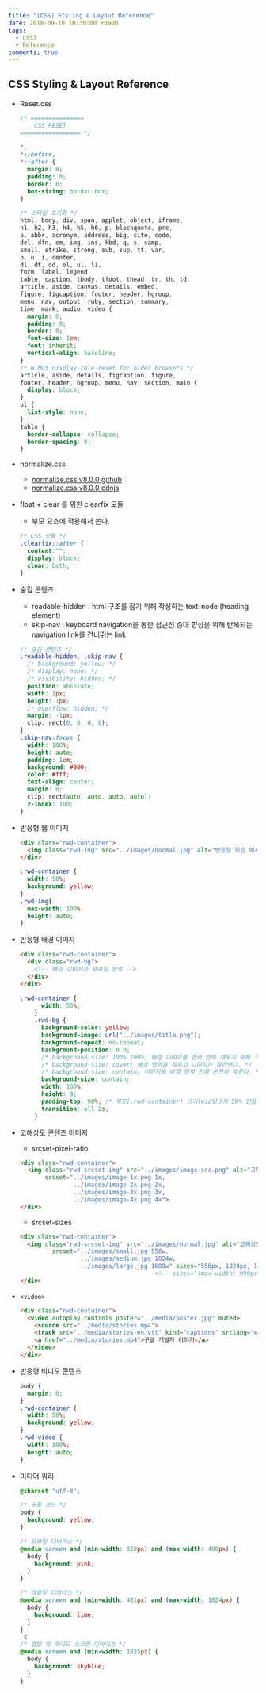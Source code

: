```yaml
---
title: "[CSS] Styling & Layout Reference"
date: 2018-09-10 10:30:00 +0900
tags:
  - CSS3
  - Reference
comments: true
---
```


## CSS Styling & Layout Reference

- Reset.css

  ```css
  /* ===============
      CSS RESET
  ================= */
  
  *,
  *::before,
  *::after {
    margin: 0;
    padding: 0;
    border: 0;
    box-sizing: border-box;
  }
  
  /* 스타일 초기화 */
  html, body, div, span, applet, object, iframe,
  h1, h2, h3, h4, h5, h6, p, blockquote, pre,
  a, abbr, acronym, address, big, cite, code,
  del, dfn, em, img, ins, kbd, q, s, samp,
  small, strike, strong, sub, sup, tt, var,
  b, u, i, center,
  dl, dt, dd, ol, ul, li,
  form, label, legend,
  table, caption, tbody, tfoot, thead, tr, th, td,
  article, aside, canvas, details, embed, 
  figure, figcaption, footer, header, hgroup, 
  menu, nav, output, ruby, section, summary,
  time, mark, audio, video {
    margin: 0;
    padding: 0;
    border: 0;
    font-size: 1em;
    font: inherit;
    vertical-align: baseline;
  }
  /* HTML5 display-role reset for older browsers */
  article, aside, details, figcaption, figure, 
  footer, header, hgroup, menu, nav, section, main {
  	display: block;
  }
  ul {
  	list-style: none;
  }
  table {
  	border-collapse: collapse;
  	border-spacing: 0;
  }
  ```

- normalize.css
  - [normalize.css v8.0.0 github](https://github.com/necolas/normalize.css/blob/master/normalize.css)
  - [normalize.css v8.0.0 cdnjs](https://cdnjs.cloudflare.com/ajax/libs/normalize/8.0.0/normalize.min.css)

- float + clear 를 위한 clearfix 모듈

  - 부모 요소에 적용해서 쓴다.

  ```css
  /* CSS 모듈 */
  .clearfix::after {
    content:"";
    display: block;
    clear: both;
  }
  ```

- 숨김 콘텐츠

  - readable-hidden : html 구조를 잡기 위해 작성하는 text-node (heading element)
  - skip-nav : keyboard navigation을 통한 접근성 증대 향상을 위해 반복되는 navigation link를 건너뛰는 link

  ```css
  /* 숨김 콘텐츠 */
  .readable-hidden, .skip-nav {
    /* background: yellow; */
    /* display: none; */
    /* visibility: hidden; */
    position: absolute;
    width: 1px;
    height: 1px;
    /* overflow: hidden; */
    margin: -1px;
    clip: rect(0, 0, 0, 0);
  }
  .skip-nav:focus {
    width: 100%;
    height: auto;
    padding: 1em;
    background: #000;
    color: #fff;
    text-align: center;
    margin: 0;
    clip: rect(auto, auto, auto, auto);
    z-index: 100;
  }
  ```

- 반응형 웹 이미지

  ```html
  <div class="rwd-container">
    <img class="rwd-img" src="../images/normal.jpg" alt="반응형 학습 예시">
  </div>
  ```

  ```css
  .rwd-container {
    width: 50%;
    background: yellow;
  }
  .rwd-img{
    max-width: 100%;
    height: auto;
  }
  ```

- 반응형 배경 이미지

  ```html
  <div class="rwd-container">
    <div class="rwd-bg">
      <!-- 배경 이미지가 보여질 영역 -->
    </div>
  </div>
  ```

  ```css
  .rwd-container {
        width: 50%;
      }
      .rwd-bg {
        background-color: yellow;
        background-image: url("../images/title.png");
        background-repeat: no-repeat;
        background-position: 0 0;
        /* background-size: 100% 100%; 배경 이미지를 영역 안에 채우기 위해 크기를 줄이거나 늘린다. */
        /* background-size: cover; 배경 영역을 채우고 나머지는 잘라낸다. */
        /* background-size: contain; 이미지를 배경 영역 안에 온전히 채운다. */
        background-size: contain;
        width: 100%;
        height: 0;
        padding-top: 90%; /* 부모(.rwd-container) 크기(width)의 50% 만큼 차지한다. */
        transition: all 2s;
      }
  ```

- 고해상도 콘텐츠 이미지

  - srcset-pixel-ratio

  ```html
  <div class="rwd-container">
    <img class="rwd-srcset-img" src="../images/image-src.png" alt="고해상도 콘텐츠 이미지 예시" 
         srcset="../images/image-1x.png 1x,
                 ../images/image-2x.png 2x,
                 ../images/image-3x.png 3x,
                 ../images/image-4x.png 4x">
  </div>
  ```

  - srcset-sizes

  ```html
  <div class="rwd-container">
    <img class="rwd-srcset-img" src="../images/normal.jpg" alt="고해상도 콘텐츠 이미지 예시" 
           srcset="../images/small.jpg 550w,
                   ../images/medium.jpg 1024w,
                   ../images/large.jpg 1600w" sizes="550px, 1024px, 1600px">
     								    <!-- sizes="(max-width: 999px) 50vw, 100vw" -->
  </div>
  ```

- `<video>`

  ```html
  <div class="rwd-container">
    <video autoplay controls poster="../media/poster.jpg" muted>
      <source src="../media/stories.mp4">
      <track src="../media/stories-en.vtt" kind="captions" srclang="en" label="English Caption">
      <a href="../media/stories.mp4">구글 개발자 이야기</a>
    </video>
  </div>
  ```

- 반응형 비디오 콘텐츠

  ```css
  body {
    margin: 0;
  }
  .rwd-container {
    width: 50%;
    background: yellow;
  }
  .rwd-video {
    width: 100%;
    height: auto;
  }
  ```

- 미디어 쿼리

  ```css
  @charset "utf-8";
  
  /* 공통 코드 */
  body {
    background: yellow;
  }
  
  /* 모바일 디바이스 */
  @media screen and (min-width: 320px) and (max-width: 480px) {
    body {
      background: pink;
    }  
  }
  
  /* 태블릿 디바이스 */
  @media screen and (min-width: 481px) and (max-width: 1024px) {
    body {
      background: lime;
    }
  }
   c
  /* 랩탑 및 와이드 스크린 디바이스 */
  @media screen and (min-width: 1025px) {
    body {
      background: skyblue;
    }
  }
  ```
